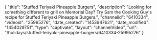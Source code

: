 {
    "title": "Stuffed Teriyaki Pineapple Burgers",
    "description": "Looking for something different to grill on Memorial Day? Try Sam the Cooking Guy's recipe for Stuffed Teriyaki Pineapple Burgers.",
    "channelid": "6410334",
    "videoid": "25995276",
    "date_created": "1453947621",
    "date_modified": "1454029751",
    "type": "captivate",
    "layout": "channelVideo",
    "url": "\/holidays\/stuffed-teriyaki-pineapple-burgers\/6410334-25995276"
}